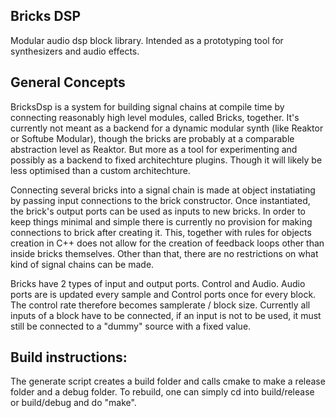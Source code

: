 Bricks DSP
-------------------
Modular audio dsp block library. Intended as a prototyping tool for synthesizers and audio effects. 

General Concepts
-------------------
BricksDsp is a system for building signal chains at compile time by connecting reasonably high level modules, called Bricks, together. It's currently not meant as a backend for a dynamic modular synth (like Reaktor or Softube Modular), though the bricks are probably at a comparable abstraction level as Reaktor. But more as a tool for experimenting and possibly as a backend to fixed architechture plugins. Though it will likely be less optimised than a custom architechture.

Connecting several bricks into a signal chain is made at object instatiating by passing input connections to the brick constructor. Once instantiated, the brick's output ports can be used as inputs to new bricks. In order to keep things minimal and simple there is currently no provision for making connections to brick after creating it. This, together with rules for objects creation in C++ does not allow for the creation of feedback loops other than inside bricks themselves. Other than that, there are no restrictions on what kind of signal chains can be made.

Bricks have 2 types of input and output ports. Control and Audio. Audio ports are is updated every sample and Control ports once for every block. The control rate therefore becomes samplerate / block size. Currently all inputs of a block have to be connected, if an input is not to be used, it must still be connected to a "dummy" source with a fixed value.

Build instructions:
-------------------
The generate script creates a build folder and calls cmake to make a release folder and a debug folder. To rebuild, one can simply cd into build/release or build/debug and do "make".

